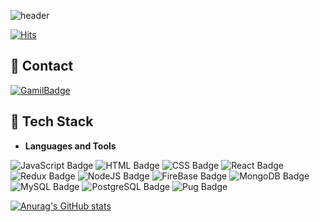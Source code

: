 ![header](https://capsule-render.vercel.app/api?type=waving&color=9999FF&height=300&section=header&text=Welcome!%20👋&fontSize=90)

[![Hits](https://hits.seeyoufarm.com/api/count/incr/badge.svg?url=https%3A%2F%2Fgithub.com%2Fbr12345678&count_bg=%2379C83D&title_bg=%23555555&icon=&icon_color=%23E7E7E7&title=hits&edge_flat=false)](https://hits.seeyoufarm.com)
## 📧 Contact
 [![GamilBadge](http://img.shields.io/badge/-mystyle730@gmail.com-EA4335?style=flat-square&logo=Gmail&logoColor=white&link=mailto:mystyle730@gmail.com)](mailto:mystyle730@gmail.com)

## 🦾 Tech Stack 
* __Languages and Tools__

![JavaScript Badge](https://img.shields.io/badge/JavaScript-F7DF1E?style=flat-square&logo=JavaScript&logoColor=black) ![HTML Badge](https://img.shields.io/badge/HTML-E34F26?style=flat-square&logo=HTML5&logoColor=white) ![CSS Badge](https://img.shields.io/badge/CSS-1572B6?style=flat-square&logo=CSS3&logoColor=white) ![React Badge](https://img.shields.io/badge/React.js-61DAFB?style=flat-square&logo=React&logoColor=white) ![Redux Badge](https://img.shields.io/badge/Redux-764ABC?style=flat-square&logo=Redux&logoColor=white) ![NodeJS Badge](https://img.shields.io/badge/Node.js-339933?style=flat-square&logo=Node.js&logoColor=white) ![FireBase Badge](https://img.shields.io/badge/Firebase-FFCA28?style=flat-square&logo=Firebase&logoColor=black) ![MongoDB Badge](https://img.shields.io/badge/MongoDB-47A248?style=flat-square&logo=MongoDB&logoColor=white) ![MySQL Badge](https://img.shields.io/badge/MySQL-4479A1?style=flat-square&logo=MySQL&logoColor=white) ![PostgreSQL Badge](https://img.shields.io/badge/PostgreSQL-4169E1?style=flat-square&logo=PostgreSQL&logoColor=white) ![Pug Badge](https://img.shields.io/badge/Pug-A86454?style=flat-square&logo=Pug&logoColor=white)

[![Anurag's GitHub stats](https://github-readme-stats.vercel.app/api?username=br12345678)](https://github.com/JaeWooook)
